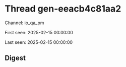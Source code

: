 # Thread gen-eeacb4c81aa2
Channel: io_qa_pm

First seen: 2025-02-15 00:00:00

Last seen: 2025-02-15 00:00:00

## Digest


